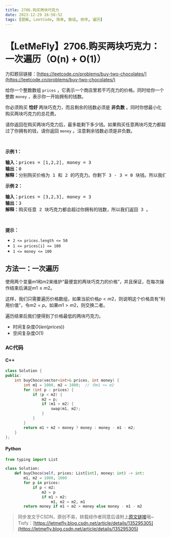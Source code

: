```yaml
---
title: 2706.购买两块巧克力
date: 2023-12-29 16:58:52
tags: [题解, LeetCode, 简单, 数组, 排序, 遍历]
---
```


# 【LetMeFly】2706.购买两块巧克力：一次遍历（O(n) + O(1)）

力扣题目链接：[https://leetcode.cn/problems/buy-two-chocolates/](https://leetcode.cn/problems/buy-two-chocolates/)

<p>给你一个整数数组&nbsp;<code>prices</code>&nbsp;，它表示一个商店里若干巧克力的价格。同时给你一个整数&nbsp;<code>money</code>&nbsp;，表示你一开始拥有的钱数。</p>

<p>你必须购买 <strong>恰好&nbsp;</strong>两块巧克力，而且剩余的钱数必须是 <strong>非负数</strong>&nbsp;。同时你想最小化购买两块巧克力的总花费。</p>

<p>请你返回在购买两块巧克力后，最多能剩下多少钱。如果购买任意两块巧克力都超过了你拥有的钱，请你返回 <code>money</code>&nbsp;。注意剩余钱数必须是非负数。</p>

<p>&nbsp;</p>

<p><strong>示例 1：</strong></p>

<pre><b>输入：</b>prices = [1,2,2], money = 3
<b>输出：</b>0
<b>解释：</b>分别购买价格为 1 和 2 的巧克力。你剩下 3 - 3 = 0 块钱。所以我们返回 0 。
</pre>

<p><strong>示例 2：</strong></p>

<pre><b>输入：</b>prices = [3,2,3], money = 3
<b>输出：</b>3
<b>解释：</b>购买任意 2 块巧克力都会超过你拥有的钱数，所以我们返回 3 。
</pre>

<p>&nbsp;</p>

<p><strong>提示：</strong></p>

<ul>
	<li><code>2 &lt;= prices.length &lt;= 50</code></li>
	<li><code>1 &lt;= prices[i] &lt;= 100</code></li>
	<li><code>1 &lt;= money &lt;= 100</code></li>
</ul>


    
## 方法一：一次遍历

使用两个变量$m1$和$m2$来维护“最便宜的两块巧克力的价格”，并且保证，在每次操作结束后满足$m1\leq m2$。

这样，我们只需要遍历价格数组，如果当前价格$p\lt m2$，则说明这个价格具有“利用价值”，令$m2=p$。如果$m1\gt m2$，则交换二者。

遍历结束后我们便得到了价格最低的两块巧克力。

+ 时间复杂度$O(len(prices))$
+ 空间复杂度$O(1)$

### AC代码

#### C++

```cpp
class Solution {
public:
    int buyChoco(vector<int>& prices, int money) {
        int m1 = 1000, m2 = 1000;  // 令m1 <= m2
        for (int p : prices) {
            if (p < m2) {
                m2 = p;
                if (m1 > m2) {
                    swap(m1, m2);
                }
            }
        }
        return m1 + m2 > money ? money : money - m1 - m2;
    }
};
```

#### Python

```python
from typing import List

class Solution:
    def buyChoco(self, prices: List[int], money: int) -> int:
        m1, m2 = 1000, 1000
        for p in prices:
            if p < m2:
                m2 = p
                if m1 > m2:
                    m1, m2 = m2, m1
        return money if m1 + m2 > money else money - m1 - m2
```

> 同步发文于CSDN，原创不易，转载经作者同意后请附上[原文链接](https://blog.letmefly.xyz/2023/12/29/LeetCode%202706.%E8%B4%AD%E4%B9%B0%E4%B8%A4%E5%9D%97%E5%B7%A7%E5%85%8B%E5%8A%9B/)哦~
> Tisfy：[https://letmefly.blog.csdn.net/article/details/135295305](https://letmefly.blog.csdn.net/article/details/135295305)
